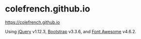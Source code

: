 # colefrench.github.io
https://colefrench.github.io

Using [jQuery](https://jquery.org) v1.12.3, [Bootstrap](https://getbootstrap.com) v3.3.6, and [Font Awesome](http://fontawesome.io) v4.6.2.

